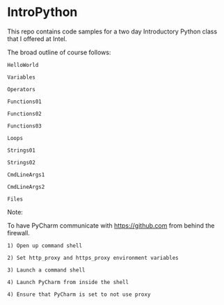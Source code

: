 IntroPython
===========

This repo contains code samples for a two day Introductory Python class that I offered at Intel.

The broad outline of course follows:

    HelloWorld

    Variables

    Operators

    Functions01

    Functions02

    Functions03

    Loops

    Strings01

    Strings02

    CmdLineArgs1

    CmdLineArgs2

    Files


Note:

To have PyCharm communicate with https://github.com from behind the firewall.

    1) Open up command shell

    2) Set http_proxy and https_proxy environment variables

    3) Launch a command shell

    4) Launch PyCharm from inside the shell

    4) Ensure that PyCharm is set to not use proxy


